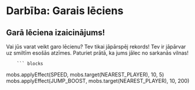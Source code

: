 # Darbība: Garais lēciens

## Garā lēciena izaicinājums!

Vai jūs varat veikt garo lēcienu? Tev tikai jāpārspēj rekords! Tev ir jāpārvar uz smiltīm esošās atzīmes. Paturiet prātā, ka jums jālec no sarkanās vilnas!


        ``` blocks
mobs.applyEffect(SPEED, mobs.target(NEAREST_PLAYER), 10, 5)
mobs.applyEffect(JUMP_BOOST, mobs.target(NEAREST_PLAYER), 10, 200)




```
